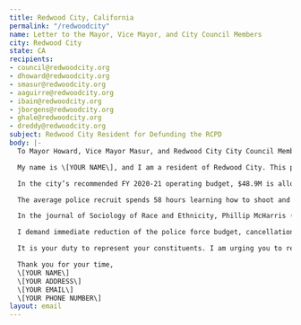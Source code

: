 ```yaml
---
title: Redwood City, California
permalink: "/redwoodcity"
name: Letter to the Mayor, Vice Mayor, and City Council Members
city: Redwood City
state: CA
recipients:
- council@redwoodcity.org
- dhoward@redwoodcity.org
- smasur@redwoodcity.org
- aaguirre@redwoodcity.org
- ibain@redwoodcity.org
- jborgens@redwoodcity.org
- ghale@redwoodcity.org
- dreddy@redwoodcity.org
subject: Redwood City Resident for Defunding the RCPD
body: |-
  To Mayor Howard, Vice Mayor Masur, and Redwood City City Council Members,

  My name is \[YOUR NAME\], and I am a resident of Redwood City. This past week, our nation and community have been gripped by protests calling for an end to racism and anti-blackness and a complete overhaul in our approach to criminal justice in America. I am writing to demand real change to the Redwood City criminal justice system.

  In the city’s recommended FY 2020-21 operating budget, $48.9M is allocated to the police, up from $46.5M in the FY 2019-20 budget. In comparison, the recommended budget only allocates $480k to affordable housing. Research shows that a living wage, access to health services and treatment including mental health services, educational opportunity, and stable housing are far more successful at promoting safe and equitable communities than punitive systems like police or prisons.

  The average police recruit spends 58 hours learning how to shoot and only 8 hours learning how to de-escalate (Source: Campaign Zero). They are not trained or equipped to react to the vast majority of crises. In our own city just last year, RCPD shot Kyle Hart, who was suffering a mental health crisis. Despite their de-escalation training, the two officers involved didn’t even try to de-escalate the situation, resulting in the death of a 33-year-old father of two young children.

  In the journal of Sociology of Race and Ethnicity, Phillip McHarris (PhD candidate at Yale focusing on race) argues that we must work towards a reality in which healthcare workers and emergency response teams handle substance abuse, domestic violence, homelessness, or mental health cases. Policies to “improve the police” are not enough, as there’s no evidence that implicit bias training or community relations initiatives help with reducing the abuses of policing (Sources: The Nation, The Atlantic). We need to reimagine public safety to prioritize alternatives to conflict rather than defaulting to violence.

  I demand immediate reduction of the police force budget, cancellation of cadet classes, demilitarization of our forces, and reallocation of funds from police to community-led health and safety strategies. We should redirect police funding to efforts that are actually proven to reduce crime, such as affordable housing, shelters, and mental health services. Redwood City should support community wellbeing, rather than empowering the police forces that tear our community apart. Police reforms, such as de-escalation training, was not enough to save Kyle Hart and is not enough to protect our community.

  It is your duty to represent your constituents. I am urging you to revise the Redwood City recommended operating budget for FY 2020-21, and to increase funds to non-punitive community efforts.

  Thank you for your time,
  \[YOUR NAME\]
  \[YOUR ADDRESS\]
  \[YOUR EMAIL\]
  \[YOUR PHONE NUMBER\]
layout: email
---
```


